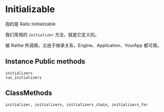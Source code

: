 # Initializable

指的是 Rails::Initializable

我们常用的 `initializer` 方法，就是它定义的。

被 Railtie 所调用，又由于继承关系，Engine、Application、YourApp 都可用。

## Instance Public methods

```
initializers
run_initializers
```

## ClassMethods

```
initializer, initializers, initializers_chain, initializers_for
```

